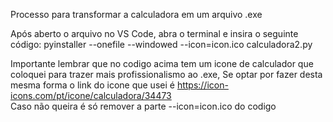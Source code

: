 Processo para transformar a calculadora em um arquivo .exe

Após aberto o arquivo no VS Code, abra o terminal e insira o seguinte código: pyinstaller --onefile --windowed --icon=icon.ico calculadora2.py 

Importante lembrar que no codigo acima tem um icone de calculador que coloquei para trazer mais profissionalismo ao .exe, 
Se optar por fazer desta mesma forma o link do icone que usei é https://icon-icons.com/pt/icone/calculadora/34473  
Caso não queira é só remover a parte --icon=icon.ico do codigo
